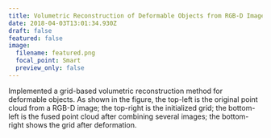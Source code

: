 ```yaml
---
title: Volumetric Reconstruction of Deformable Objects from RGB-D Images
date: 2018-04-03T13:01:34.930Z
draft: false
featured: false
image:
  filename: featured.png
  focal_point: Smart
  preview_only: false
---
```

Implemented a grid-based volumetric reconstruction method for deformable objects. As shown in the figure, the top-left is the original point cloud from a RGB-D image; the top-right is the initialized grid; the bottom-left is the fused point cloud after combining several images; the bottom-right shows the grid after deformation.